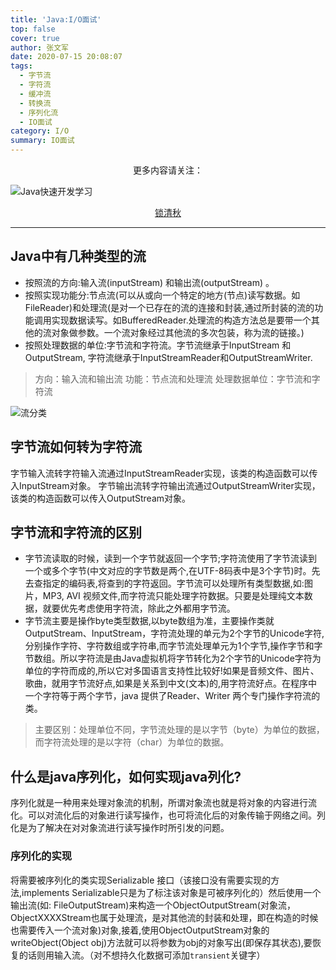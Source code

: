 ```yaml
---
title: 'Java:I/O面试'
top: false
cover: true
author: 张文军
date: 2020-07-15 20:08:07
tags: 
  - 字节流
  - 字符流
  - 缓冲流
  - 转换流
  - 序列化流
  - IO面试
category: I/O
summary: IO面试
---
```

<center>更多内容请关注：</center>

![Java快速开发学习](https://zhangwenjun-1258908231.cos.ap-nanjing.myqcloud.com/njauit/1586869254.png)

<center><a href="https://wjhub.gitee.io">锁清秋</a></center>

----

## Java中有几种类型的流

- 按照流的方向:输入流(inputStream) 和输出流(outputStream) 。
- 按照实现功能分:节点流(可以从或向一个特定的地方(节点)读写数据。如FileReader)和处理流(是对一个已存在的流的连接和封装,通过所封装的流的功能调用实现数据读写。如BufferedReader.处理流的构造方法总是要带一个其他的流对象做参数。一个流对象经过其他流的多次包装，称为流的链接。)
- 按照处理数据的单位:字节流和字符流。字节流继承于InputStream 和OutputStream, 字符流继承于InputStreamReader和OutputStreamWriter.

> 方向：输入流和输出流
> 功能：节点流和处理流
> 处理数据单位：字节流和字符流

![流分类](https://zhangwenjun-1258908231.cos.ap-nanjing.myqcloud.com/njauit/1594817577.png)

## 字节流如何转为字符流

字节输入流转字符输入流通过InputStreamReader实现，该类的构造函数可以传入InputStream对象。
字节输出流转字符输出流通过OutputStreamWriter实现，该类的构造函数可以传入OutputStream对象。

## 字节流和字符流的区别

- 字节流读取的时候，读到一个字节就返回一个字节;字符流使用了字节流读到一个或多个字节(中文对应的字节数是两个,在UTF-8码表中是3个字节)时。先去查指定的编码表,将查到的字符返回。字节流可以处理所有类型数据,如:图片，MP3, AVI 视频文件,而字符流只能处理字符数据。只要是处理纯文本数据，就要优先考虑使用字符流，除此之外都用字节流。
- 字节流主要是操作byte类型数据,以byte数组为准，主要操作类就OutputStream、InputStream，字符流处理的单元为2个字节的Unicode字符,分别操作字符、字符数组或字符串,而字节流处理单元为1个字节,操作字节和字节数组。所以字符流是由Java虚拟机将字节转化为2个字节的Unicode字符为单位的字符而成的,所以它对多国语言支持性比较好!如果是音频文件、图片、歌曲，就用字节流好点,如果是关系到中文(文本)的,用字符流好点。在程序中一个字符等于两个字节，java 提供了Reader、Writer 两个专门操作字符流的类。

> 主要区别：处理单位不同，字节流处理的是以字节（byte）为单位的数据，而字符流处理的是以字符（char）为单位的数据。

## 什么是java序列化，如何实现java列化?

序列化就是一种用来处理对象流的机制，所谓对象流也就是将对象的内容进行流化。可以对流化后的对象进行读写操作，也可将流化后的对象传输于网络之间。列化是为了解决在对对象流进行读写操作时所引发的问题。

### 序列化的实现

将需要被序列化的类实现Serializable 接口（该接口没有需要实现的方法,implements Serializable只是为了标注该对象是可被序列化的）然后使用一个输出流(如: FileOutputStream)来构造一个ObjectOutputStream(对象流，ObjectXXXXStream也属于处理流，是对其他流的封装和处理，即在构造的时候也需要传入一个流对象)对象,接着,使用ObjectOutputStream对象的writeObject(Object obj)方法就可以将参数为obj的对象写出(即保存其状态),要恢复的话则用输入流。（对不想持久化数据可添加`transient`关键字）
